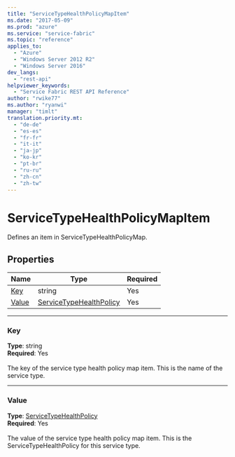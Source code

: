 ```yaml
---
title: "ServiceTypeHealthPolicyMapItem"
ms.date: "2017-05-09"
ms.prod: "azure"
ms.service: "service-fabric"
ms.topic: "reference"
applies_to: 
  - "Azure"
  - "Windows Server 2012 R2"
  - "Windows Server 2016"
dev_langs: 
  - "rest-api"
helpviewer_keywords: 
  - "Service Fabric REST API Reference"
author: "rwike77"
ms.author: "ryanwi"
manager: "timlt"
translation.priority.mt: 
  - "de-de"
  - "es-es"
  - "fr-fr"
  - "it-it"
  - "ja-jp"
  - "ko-kr"
  - "pt-br"
  - "ru-ru"
  - "zh-cn"
  - "zh-tw"
---
```

# ServiceTypeHealthPolicyMapItem

Defines an item in ServiceTypeHealthPolicyMap.


## Properties
| Name | Type | Required |
| --- | --- | --- |
| [Key](#key) | string | Yes |
| [Value](#value) | [ServiceTypeHealthPolicy](sfclient-v56-model-servicetypehealthpolicy.md) | Yes |

____
### Key
__Type__: string <br/>
__Required__: Yes<br/>
<br/>
The key of the service type health policy map item. This is the name of the service type.

____
### Value
__Type__: [ServiceTypeHealthPolicy](sfclient-v56-model-servicetypehealthpolicy.md) <br/>
__Required__: Yes<br/>
<br/>
The value of the service type health policy map item. This is the ServiceTypeHealthPolicy for this service type.
